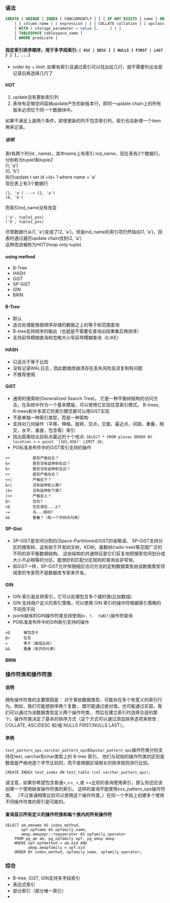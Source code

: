 ### 语法
```SQL
CREATE [ UNIQUE ] INDEX [ CONCURRENTLY ] [ [ IF NOT EXISTS ] name ] ON table_name [ USING method ]
    ( { column_name | ( expression ) } [ COLLATE collation ] [ opclass ] [ ASC | DESC ] [ NULLS { FIRST | LAST } ] [, ...] )
    [ WITH ( storage_parameter = value [, ... ] ) ]
    [ TABLESPACE tablespace_name ]
    [ WHERE predicate ]
```

#### 指定索引排序顺序，用于多字段索引: ```[ ASC | DESC ] [ NULLS { FIRST | LAST } ] [, ...]```  

- order by + limit: 如果有索引且通过索引可以找出前几行，就不需要列出全部记录后再选择几行了

#### HOT
1. update没有更新索引列  
2. 表块有足够空间容纳update产生的新版本行，即同一update chain上的所有版本必须位于同一个数据块中。  

如果不满足上面两个条件，即使更新的列不包含索引列，索引也会新增一个item用来记录。
##### 说明
>
表t有两个列(id , name)，其中name上有索引 ind_name，现在表有2个数据行，分别称为tuple1和tuple2  
(1, 'a')    
(0, 'b')  
执行update t set id =id+ 1 where name = 'a'  
现在表上有3个数据行  
```
(1, 'a') ---> (2, 'a')  
(0, 'b')
```
而索引ind_name没有改变  
```
('a', tuple1_pos)
('b', tuple2_pos)
```  
>
尽管数据行从(1, 'a')变成了(2, 'a')，但是ind_name的索引项仍然指向(1, 'a')，回表时通过遍历update chain找到(2, 'a')  
这种改进被称为HOT(heap only tuple)

#### using method
+ B-Tree
+ HASH
+ GiST
+ SP-GiST
+ GIN
+ BRIN

#### B-Tree
- 默认
- 适合处理能够按顺序存储的数据之上的等于和范围查询
- B-tree支持排序的输出（也就是不需要在查询出结果集后再排序）
- 支持前导模糊查询和忽略大小写前导模糊查询（ILIKE）

#### HASH
- 只适合于等于比较
- 没有记录WAL日志，因此数据库崩溃存在丢失风险且流复制有问题
- 不推荐使用

#### GiST
- 通用的搜索树(Generalized Search Tree)。 它是一种平衡树结构的访问方法，在系统中作为一个基本模版，可以使用它实现任意索引模式。 B-trees, R-trees和许多其它的索引模式都可以用GiST实现
- 不是单独一种索引类型，而是一种架构
- 支持对几何操作（平移，伸缩，旋转，交点，交面，最近点，间距，重叠，相交，水平，垂直，包含等）索引
- 找出距离给出目标点最近的十个地点: ```SELECT * FROM places ORDER BY location <-> point '(101,456)' LIMIT 10;```
- PG标准发布件中的GiST索引支持的操作

```
<<			是否严格在左？
&<			是否没有延伸到右边？
&>			是否没有延伸到左边？
>>			是否严格在右？
<<|			严格在下？
&<|			没有延伸到上面?	
|&>			没有延伸到下面?	
|>>			严格在上？
@>			包含?
<@			包含或在...上?	
~=			与...相同?	
&&			重叠？（有一个共同点为真）
```

#### SP-Gist
- SP-GiST是空间分割的(Space-Partitioned)GiST的省略语。 SP-GiST支持分区的搜索树，这有助于开发四叉树，KD树，基数树(radix tree)等范围广泛的不同的非平衡数据结构。 这些结构的共通特征是它们反复地把搜索空间划分成大小不必相等的分区。能很好的匹配分区规则的查询会非常快。
- 和GiST一样，SP-GiST允许伴随相应访问方法的定制数据类型由该数据类型领域里的专家而不是数据库专家来开发。

#### GIN
- GIN 索引是反转索引，它可以处理包含多个键的值(比如数组)
- GIN 支持用户定义的索引策略，可以使用 GIN 索引的操作符根据索引策略的不同而不同
- jsonb缺省的GIN操作符类支持使用```@>、?、 ?&和?|```操作符查询
- PG标准发布件中的GIN索引支持的操作
```
<@		被包含于
@>		包含
=		等于（数组比较）
&&		重叠（有共同元素）
```

#### BRIN

### 操作符类和操作符族
#### 说明
拥有操作符类的主要原因是： 对于某些数据类型，可能存在多个有意义的索引行为。例如，我们可能想排序两个复数， 既可能通过绝对值，也可能通过实部。我们可以通过为该数据类型定义两个操作符类， 然后在建立索引时选择合适的那个。操作符类决定了基本的排序方式（这个方式可以通过添加排序选项来修改： COLLATE, ASC/DESC 和/或 NULLS FIRST/NULLS LAST）。  

#### 举例
```text_pattern_ops,varchar_pattern_ops和bpchar_pattern_ops```操作符类分别支持在text, varchar和char类型上的 B-tree 索引。 他们与初始的操作符类的区别是数值是严格地逐个字节比较的，而不是根据区域相关的排序规则进行比较。   

```CREATE INDEX test_index ON test_table (col varchar_pattern_ops);```  

请注意，如果你希望包含普通<,<=, >,或 >=比较的查询使用索引，那么你还应该创建一个使用缺省操作符类的索引。 这样的查询不能使用xxx_pattern_ops操作符类。 （不过普通相等比较可以使用这个操作符类。）在同一个字段上创建多个使用不同操作符类的索引是可能的。 

#### 查询显示所有定义的操作符族和每个族内的所有操作符
```
SELECT am.amname AS index_method,
       opf.opfname AS opfamily_name,
       amop.amopopr::regoperator AS opfamily_operator
    FROM pg_am am, pg_opfamily opf, pg_amop amop
    WHERE opf.opfmethod = am.oid AND
          amop.amopfamily = opf.oid
    ORDER BY index_method, opfamily_name, opfamily_operator;
```

### 综合
- B-tree, GiST, GIN支持多字段索引
- 表达式索引
- 部分索引（部分唯一索引）
- 